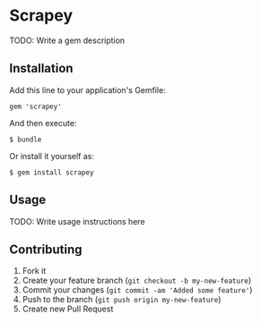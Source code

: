 # Scrapey

TODO: Write a gem description

## Installation

Add this line to your application's Gemfile:

    gem 'scrapey'

And then execute:

    $ bundle

Or install it yourself as:

    $ gem install scrapey

## Usage

TODO: Write usage instructions here

## Contributing

1. Fork it
2. Create your feature branch (`git checkout -b my-new-feature`)
3. Commit your changes (`git commit -am 'Added some feature'`)
4. Push to the branch (`git push origin my-new-feature`)
5. Create new Pull Request
